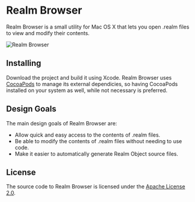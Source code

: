 # Realm Browser
Realm Browser is a small utility for Mac OS X that lets you open .realm files to view and modify their contents.

<img src="https://raw.github.com/realm/realm-browser/master/screenshot.jpg" alt="Realm Browser" style="max-width:730px;" />

## Installing
Download the project and build it using Xcode. Realm Browser uses [CocoaPods](https://cocoapods.org) to manage its external dependicies, so having CocoaPods installed on your system as well, while not necessary is preferred.

## Design Goals
The main design goals of Realm Browser are:
* Allow quick and easy access to the contents of .realm files.
* Be able to modify the contents of .realm files without needing to use code.
* Make it easier to automatically generate Realm Object source files.

## License
The source code to Realm Browser is licensed under the [Apache License 2.0](http://www.apache.org/licenses/LICENSE-2.0).
